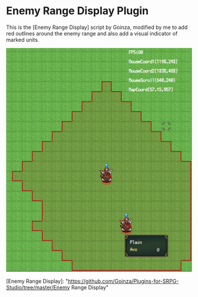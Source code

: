 # Enemy Range Display Plugin

This is the [Enemy Range Display] script by Goinza, modified by me to add red outlines around the enemy range and also add a visual indicator of marked units.

![Example][1]

[1]: Example.png

[Enemy Range Display]: "https://github.com/Goinza/Plugins-for-SRPG-Studio/tree/master/Enemy Range Display"
